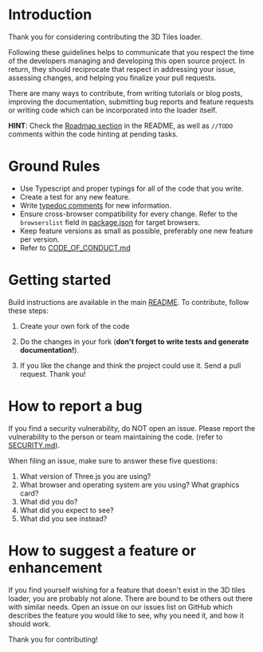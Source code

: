 # Introduction

Thank you for considering contributing the 3D Tiles loader.

Following these guidelines helps to communicate that you respect the time of the developers managing and developing this open source project. In return, they should reciprocate that respect in addressing your issue, assessing changes, and helping you finalize your pull requests.

There are many ways to contribute, from writing tutorials or blog posts, improving the documentation, submitting bug reports and feature requests or writing code which can be incorporated into the loader itself.

**HINT**: Check the [Roadmap section](https://github.com/nytimes/threebird-loader-3d-tiles#roadmap) in the README, as well as `//TODO` comments within the code hinting at pending tasks.

# Ground Rules

 * Use Typescript and proper typings for all of the code that you write.
 * Create a test for any new feature.
 * Write [typedoc comments](https://api-extractor.com/pages/tsdoc/doc_comment_syntax/) for new information.
 * Ensure cross-browser compatibility for every change. Refer to the `browserslist` field in [package.json](./package.json) for target browsers.
 * Keep feature versions as small as possible, preferably one new feature per version.
 * Refer to [CODE_OF_CONDUCT.md](./CODE_OF_CONDUCT.md)
 

# Getting started

Build instructions are available in the main [README](./README.md). To contribute, follow these steps:

1. Create your own fork of the code
2. Do the changes in your fork (**don't forget to write tests and generate documentation!**).

3. If you like the change and think the project could use it. Send a pull request. Thank you!

# How to report a bug
If you find a security vulnerability, do NOT open an issue. Please report the vulnerability to the person or team maintaining the code. (refer to [SECURITY.md](./SECURITY.md)).

 When filing an issue, make sure to answer these five questions:

1. What version of Three.js you are using?
2. What browser and operating system are you using? What graphics card?
3. What did you do?
4. What did you expect to see?
5. What did you see instead?

# How to suggest a feature or enhancement

If you find yourself wishing for a feature that doesn't exist in the 3D tiles loader, you are probably not alone. There are bound to be others out there with similar needs. Open an issue on our issues list on GitHub which describes the feature you would like to see, why you need it, and how it should work.

Thank you for contributing!
